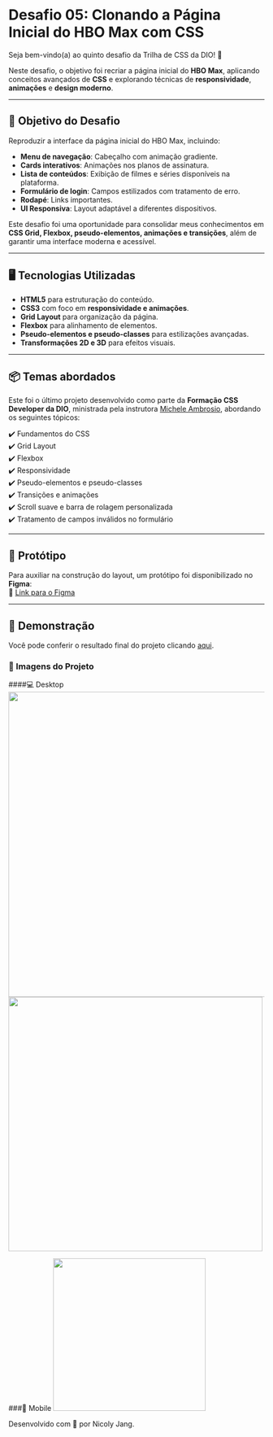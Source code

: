 # Desafio 05: Clonando a Página Inicial do HBO Max com CSS  

Seja bem-vindo(a) ao quinto desafio da Trilha de CSS da DIO! 🚀  

Neste desafio, o objetivo foi recriar a página inicial do **HBO Max**, aplicando conceitos avançados de **CSS** e explorando técnicas de **responsividade**, **animações** e **design moderno**.

---

## 🎯 Objetivo do Desafio  
Reproduzir a interface da página inicial do HBO Max, incluindo:  

- **Menu de navegação**: Cabeçalho com animação gradiente.  
- **Cards interativos**: Animações nos planos de assinatura.  
- **Lista de conteúdos**: Exibição de filmes e séries disponíveis na plataforma.  
- **Formulário de login**: Campos estilizados com tratamento de erro.  
- **Rodapé**: Links importantes.  
- **UI Responsiva**: Layout adaptável a diferentes dispositivos.  

Este desafio foi uma oportunidade para consolidar meus conhecimentos em **CSS Grid, Flexbox, pseudo-elementos, animações e transições**, além de garantir uma interface moderna e acessível.

---

## 🖥️ Tecnologias Utilizadas  
- **HTML5** para estruturação do conteúdo.  
- **CSS3** com foco em **responsividade e animações**.  
- **Grid Layout** para organização da página.  
- **Flexbox** para alinhamento de elementos.  
- **Pseudo-elementos e pseudo-classes** para estilizações avançadas.  
- **Transformações 2D e 3D** para efeitos visuais.  

---

## 📦 Temas abordados  
Este foi o último projeto desenvolvido como parte da **Formação CSS Developer da DIO**, ministrada pela instrutora [Michele Ambrosio](https://github.com/micheleambrosio), abordando os seguintes tópicos:  

✔️ Fundamentos do CSS  
✔️ Grid Layout  
✔️ Flexbox  
✔️ Responsividade  
✔️ Pseudo-elementos e pseudo-classes  
✔️ Transições e animações  
✔️ Scroll suave e barra de rolagem personalizada  
✔️ Tratamento de campos inválidos no formulário  

---
## 🎨 Protótipo  

Para auxiliar na construção do layout, um protótipo foi disponibilizado no **Figma**:  
🔗 [Link para o Figma]() 

---

## 🌈 Demonstração
Você pode conferir o resultado final do projeto clicando [aqui]().

### 📸 Imagens do Projeto

####💻 Desktop
<img src="https://github.com/user-attachments/assets/82f017b2-c447-4083-a0bf-0d8d9b3db39c" width="600">
<img src="https://github.com/user-attachments/assets/543fbe1a-275d-4542-a495-24945f04bef9" width="500">

###📱 Mobile
<img src="https://github.com/user-attachments/assets/46098fdb-1503-4848-9595-1fe224e113e3" width="300">

Desenvolvido com 💜 por Nicoly Jang.
